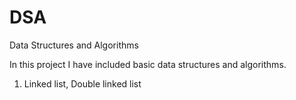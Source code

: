# DSA
Data Structures and Algorithms

In this project I have included basic data structures and algorithms.

1. Linked list, Double linked list
